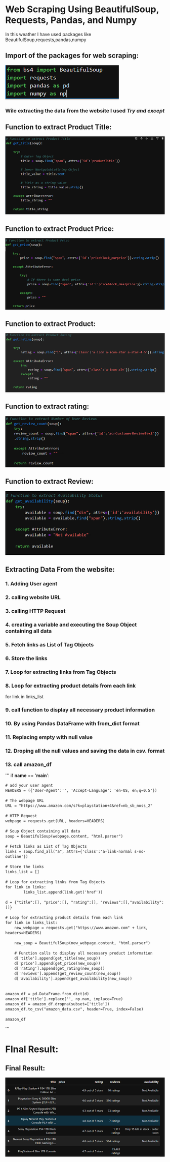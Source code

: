 # Web Scraping Using BeautifulSoup, Requests, Pandas, and Numpy

In this weather I have used packages like BeautifulSoup,requests,pandas,numpy

## Import of the packages for web scraping:

![packages Image](/screen_shots/import_packages.PNG)

### Wile extracting the data from the website I used _Try and except_

## Function to extract Product Title:

![extracting_title Image](/screen_shots/extracting_title.PNG)

## Function to extract Product Price:

![extracting_price Image](/screen_shots/extracting_price.PNG)

## Function to extract Product:

![extracting_rating Image](/screen_shots/extracting_rating.PNG)

## Function to extract rating:

![extract_review Image](/screen_shots/extract_review.PNG)

## Function to extract Review:

![extracting_availibelity image](/screen_shots/extracting_availibelity.PNG)

## Extracting Data From the website:

### 1. Adding User agent

### 2. calling website URL

### 3. calling HTTP Request

### 4. creating a variable and executing the Soup Object containing all data

### 5. Fetch links as List of Tag Objects

### 6. Store the links

### 7. Loop for extracting links from Tag Objects

### 8. Loop for extracting product details from each link

for link in links_list

### 9. call function to display all necessary product information

### 10. By using Pandas DataFrame with from_dict format

### 11. Replacing empty with null value

### 12. Droping all the null values and saving the data in csv. format

### 13. call amazon_df

'''
if **name** == '**main**':

    # add your user agent
    HEADERS = ({'User-Agent':'', 'Accept-Language': 'en-US, en;q=0.5'})

    # The webpage URL
    URL = "https://www.amazon.com/s?k=playstation+4&ref=nb_sb_noss_2"

    # HTTP Request
    webpage = requests.get(URL, headers=HEADERS)

    # Soup Object containing all data
    soup = BeautifulSoup(webpage.content, "html.parser")

    # Fetch links as List of Tag Objects
    links = soup.find_all("a", attrs={'class':'a-link-normal s-no-outline'})

    # Store the links
    links_list = []

    # Loop for extracting links from Tag Objects
    for link in links:
            links_list.append(link.get('href'))

    d = {"title":[], "price":[], "rating":[], "reviews":[],"availability":[]}

    # Loop for extracting product details from each link
    for link in links_list:
        new_webpage = requests.get("https://www.amazon.com" + link, headers=HEADERS)

        new_soup = BeautifulSoup(new_webpage.content, "html.parser")

        # Function calls to display all necessary product information
        d['title'].append(get_title(new_soup))
        d['price'].append(get_price(new_soup))
        d['rating'].append(get_rating(new_soup))
        d['reviews'].append(get_review_count(new_soup))
        d['availability'].append(get_availability(new_soup))


    amazon_df = pd.DataFrame.from_dict(d)
    amazon_df['title'].replace('', np.nan, inplace=True)
    amazon_df = amazon_df.dropna(subset=['title'])
    amazon_df.to_csv("amazon_data.csv", header=True, index=False)

    amazon_df

'''

# FInal Result:

## Final Result:

![final result Image](/screen_shots/final_result.PNG)
